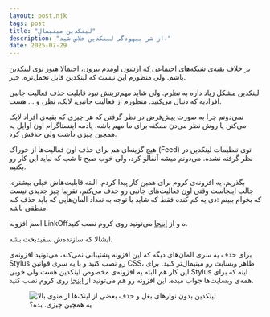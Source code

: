 ```yaml
---
layout: post.njk
tags: post
title: "لینکدین مینیمال"
description: "از شر بیهودگی لینکدین خلاص شید."
date: 2025-07-29
---
```


بر خلاف بقیه‌ی
[شبکه‌های اجتماعی که ازشون اومدم بیرون](/quit-reddit-twitter-instagram)،
احتمالا هنوز توی لینکدین باشم. ولی منظورم این نیست که لینکدین قابل تحمل‌تره. خیر.

لینکدین مشکل زیاد داره به نظرم. ولی شاید مهم‌ترینش نبود قابلیت حذف فعالیت جانبی افرادیه که دنبال می‌کنید. منظورم از فعالیت جانبی، لایک، نظر، و ... هست.

نمی‌دونم چرا به صورت پیش‌فرض در نظر گرفتن که هر چیزی که بقیه‌ی افراد لایک می‌کنن یا روش نظر می‌دن ممکنه برای ما مهم باشه. یادمه اینستاگرام اون اوایل یه همچین چیزی داشت ولی حذفش کرد.

هیچ گزینه‌ای هم برای حذف اون فعالیت‌ها از خوراک (Feed) توی تنظیمات لینکدین در نظر گرفته نشده. می‌دونم میشه آنفالو کرد، ولی خوب صبح تا شب که نباید این کار رو بکنیم.

بگذریم. یه افزونه‌ی کروم برای همین کار پیدا کردم. البته قابلیت‌هاش خیلی بیشتره. جالب اینجاست وقتی اون فعالیت‌های جانبی رو حذف می‌کنم، تقریبا چیز جدیدی نیست که بخوام ببینم :دی یه کم کنده فقط که شاید با توجه به تعداد المان‌هایی که باید حذف کنه منطقی باشه.

اسم افزونه LinkOffه
و از
[اینجا](https://chromewebstore.google.com/detail/maanaljajdhhnllllmhmiiboodmoffon?utm_source=item-share-cb)
می‌تونید روی کروم نصب کنید.

ایشالا که سازنده‌ش سفیدبخت بشه.

برای حذف یه سری المان‌های دیگه که این افزونه پشتیبانی نمی‌کنه، می‌تونید افزونه‌ی Stylus رو نصب کنید و با یه سری قوانین CSS، ظاهر وبسایت رو مینیمال‌تر کنید. برای این کار هم البته یه افزونه‌ی مخصوص لینکدین هست ولی خوبی Stylus اینه که برای همه‌ی وبسایت‌ها جواب میده. این افزونه رو هم می‌تونید از
[اینجا](https://chromewebstore.google.com/detail/stylus/clngdbkpkpeebahjckkjfobafhncgmne)
روی کروم نصب کنید.

<figure>
  <img src="{{ website.assetsPath }}/images/content/minimal-linkedin.png" alt="لینکدین بدون نوارهای بغل و حذف بعضی از لینک‌ها از منوی بالا">
  <figcaption>یه همچین چیزی. بده؟</figcaption>
</figure>